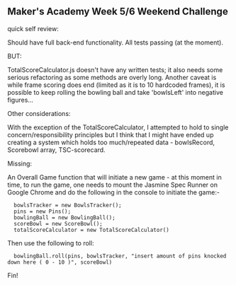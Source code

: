 ## Maker's Academy Week 5/6 Weekend Challenge

quick self review:

Should have full back-end functionality.
All tests passing (at the moment).

BUT:

TotalScoreCalculator.js doesn't have any written tests; it also needs some serious refactoring as some methods are overly long.
Another caveat is while frame scoring does end (limited as it is to 10 hardcoded frames), it is possible to keep rolling the bowling ball and take 'bowlsLeft' into negative figures...

Other considerations:

With the exception of the TotalScoreCalculator, I attempted to hold to single concern/responsibility principles but I think that I might have ended up creating a system which holds too much/repeated data - bowlsRecord, Scorebowl array, TSC-scorecard.

Missing:

An Overall Game function that will initiate a new game - at this moment in time, to run the game, one needs to mount the Jasmine Spec Runner on Google Chrome and do the following in the console to initiate the game:-

      bowlsTracker = new BowlsTracker();
      pins = new Pins();
      bowlingBall = new BowlingBall();
      scoreBowl = new ScoreBowl();
      totalScoreCalculator = new TotalScoreCalculator()
      
Then use the following to roll:

      bowlingBall.roll(pins, bowlsTracker, "insert amount of pins knocked down here ( 0 - 10 )", scoreBowl)


Fin!
